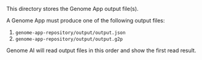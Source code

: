 This directory stores the Genome App output file(s).

A Genome App must produce one of the following output files:

1. `genome-app-repository/output/output.json`
2. `genome-app-repository/output/output.g2p`

Genome AI will read output files in this order and show the first read result.
